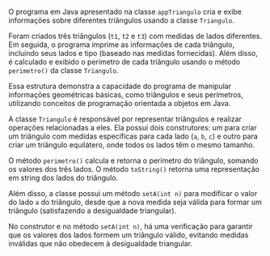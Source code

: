 O programa em Java apresentado na classe `appTriangulo` cria e exibe informações sobre diferentes triângulos usando a classe `Triangulo`. 

Foram criados três triângulos (`t1`, `t2` e `t3`) com medidas de lados diferentes. Em seguida, o programa imprime as informações de cada triângulo, incluindo seus lados e tipo (baseado nas medidas fornecidas). Além disso, é calculado e exibido o perímetro de cada triângulo usando o método `perimetro()` da classe `Triangulo`.

Essa estrutura demonstra a capacidade do programa de manipular informações geométricas básicas, como triângulos e seus perímetros, utilizando conceitos de programação orientada a objetos em Java.



A classe `Triangulo` é responsável por representar triângulos e realizar operações relacionadas a eles. Ela possui dois construtores: um para criar um triângulo com medidas específicas para cada lado (`a`, `b`, `c`) e outro para criar um triângulo equilátero, onde todos os lados têm o mesmo tamanho.

O método `perimetro()` calcula e retorna o perímetro do triângulo, somando os valores dos três lados. O método `toString()` retorna uma representação em string dos lados do triângulo.

Além disso, a classe possui um método `setA(int n)` para modificar o valor do lado `a` do triângulo, desde que a nova medida seja válida para formar um triângulo (satisfazendo a desigualdade triangular).

No construtor e no método `setA(int n)`, há uma verificação para garantir que os valores dos lados formem um triângulo válido, evitando medidas inválidas que não obedecem à desigualdade triangular.

